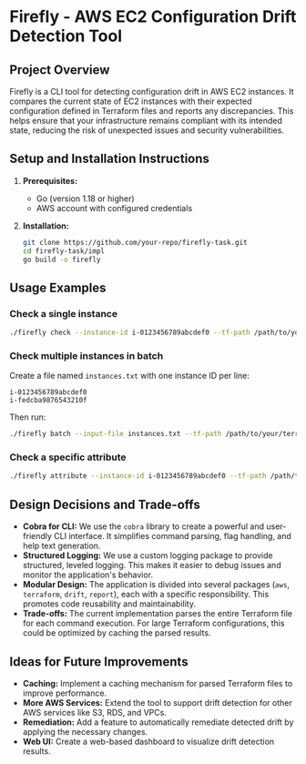 # Firefly - AWS EC2 Configuration Drift Detection Tool

## Project Overview

Firefly is a CLI tool for detecting configuration drift in AWS EC2 instances. It compares the current state of EC2 instances with their expected configuration defined in Terraform files and reports any discrepancies. This helps ensure that your infrastructure remains compliant with its intended state, reducing the risk of unexpected issues and security vulnerabilities.

## Setup and Installation Instructions

1.  **Prerequisites:**
    *   Go (version 1.18 or higher)
    *   AWS account with configured credentials

2.  **Installation:**
    ```bash
    git clone https://github.com/your-repo/firefly-task.git
    cd firefly-task/impl
    go build -o firefly
    ```

## Usage Examples

### Check a single instance

```bash
./firefly check --instance-id i-0123456789abcdef0 --tf-path /path/to/your/terraform.tf
```

### Check multiple instances in batch

Create a file named `instances.txt` with one instance ID per line:

```
i-0123456789abcdef0
i-fedcba9876543210f
```

Then run:

```bash
./firefly batch --input-file instances.txt --tf-path /path/to/your/terraform.tf
```

### Check a specific attribute

```bash
./firefly attribute --instance-id i-0123456789abcdef0 --tf-path /path/to/your/terraform.tf --attribute instance_type
```

## Design Decisions and Trade-offs

*   **Cobra for CLI:** We use the `cobra` library to create a powerful and user-friendly CLI interface. It simplifies command parsing, flag handling, and help text generation.
*   **Structured Logging:** We use a custom logging package to provide structured, leveled logging. This makes it easier to debug issues and monitor the application's behavior.
*   **Modular Design:** The application is divided into several packages (`aws`, `terraform`, `drift`, `report`), each with a specific responsibility. This promotes code reusability and maintainability.
*   **Trade-offs:** The current implementation parses the entire Terraform file for each command execution. For large Terraform configurations, this could be optimized by caching the parsed results.

## Ideas for Future Improvements

*   **Caching:** Implement a caching mechanism for parsed Terraform files to improve performance.
*   **More AWS Services:** Extend the tool to support drift detection for other AWS services like S3, RDS, and VPCs.
*   **Remediation:** Add a feature to automatically remediate detected drift by applying the necessary changes.
*   **Web UI:** Create a web-based dashboard to visualize drift detection results.